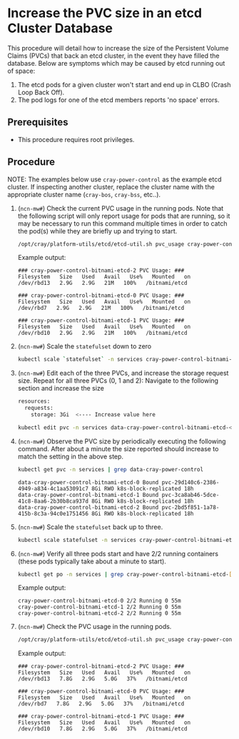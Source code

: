 # Increase the PVC size in an etcd Cluster Database

This procedure will detail how to increase the size of the Persistent Volume Claims (PVCs) that back an etcd cluster, in the event they have filled the database. Below are symptoms which may be caused by etcd running out of space:

1. The etcd pods for a given cluster won't start and end up in CLBO (Crash Loop Back Off).
1. The pod logs for one of the etcd members reports 'no space' errors.  

## Prerequisites

- This procedure requires root privileges.

## Procedure

NOTE: The examples below use `cray-power-control` as the example etcd cluster. If inspecting another cluster, replace the cluster name with the appropriate cluster name (`cray-bos`, `cray-bss`, etc..).

1. (`ncn-mw#`) Check the current PVC usage in the running pods. Note that the following script will only report usage for pods that are running,
so it may be necessary to run this command multiple times in order to catch the pod(s) while they are briefly up and trying to start.

    ```bash
    /opt/cray/platform-utils/etcd/etcd-util.sh pvc_usage cray-power-control
    ```

    Example output:

    ```text
    ### cray-power-control-bitnami-etcd-2 PVC Usage: ###
    Filesystem   Size   Used   Avail   Use%   Mounted   on
    /dev/rbd13   2.9G   2.9G   21M   100%   /bitnami/etcd

    ### cray-power-control-bitnami-etcd-0 PVC Usage: ###
    Filesystem   Size   Used   Avail   Use%   Mounted   on
    /dev/rbd7   2.9G   2.9G   21M   100%   /bitnami/etcd

    ### cray-power-control-bitnami-etcd-1 PVC Usage: ###
    Filesystem   Size   Used   Avail   Use%   Mounted   on
    /dev/rbd10   2.9G   2.9G   21M   100%   /bitnami/etcd
    ```

1. (`ncn-mw#`) Scale the `statefulset` down to zero

    ```bash
    kubectl scale `statefulset` -n services cray-power-control-bitnami-etcd --replicas=0
    ```

1. (`ncn-mw#`) Edit each of the three PVCs, and increase the storage request size. Repeat for all three PVCs (0, 1 and 2):
    Navigate to the following section and increase the size

    ```bash
    resources:
      requests:
        storage: 3Gi  <---- Increase value here
    ```

    ```bash
    kubectl edit pvc -n services data-cray-power-control-bitnami-etcd-<n>
    ```

1. (`ncn-mw#`) Observe the PVC size by periodically executing the following command. After about a minute the size reported should increase to match the setting in the above step.

    ```bash
    kubectl get pvc -n services | grep data-cray-power-control
    ```

    ```text
    data-cray-power-control-bitnami-etcd-0 Bound pvc-29d140c6-2386-4949-a834-4c1aa53091c7 8Gi RWO k8s-block-replicated 18h
    data-cray-power-control-bitnami-etcd-1 Bound pvc-3ca8ab46-5dce-41c8-8aa6-2b30b8ca937d 8Gi RWO k8s-block-replicated 18h
    data-cray-power-control-bitnami-etcd-2 Bound pvc-2bd5f851-1a78-415b-8c3a-94c0e1751456 8Gi RWO k8s-block-replicated 18h
    ```

1. (`ncn-mw#`) Scale the `statefulset` back up to three.

    ```bash
    kubectl scale statefulset -n services cray-power-control-bitnami-etcd --replicas=3
    ```

1. (`ncn-mw#`) Verify all three pods start and have 2/2 running containers (these pods typically take about a minute to start).

    ```bash
    kubectl get po -n services | grep cray-power-control-bitnami-etcd-[0-3]
    ```

    Example output:

    ```text
    cray-power-control-bitnami-etcd-0 2/2 Running 0 55m
    cray-power-control-bitnami-etcd-1 2/2 Running 0 55m
    cray-power-control-bitnami-etcd-2 2/2 Running 0 55m
    ```

1. (`ncn-mw#`) Check the PVC usage in the running pods.

    ```bash
    /opt/cray/platform-utils/etcd/etcd-util.sh pvc_usage cray-power-control
    ```

    Example output:

    ```text
    ### cray-power-control-bitnami-etcd-2 PVC Usage: ###
    Filesystem   Size   Used   Avail   Use%   Mounted   on
    /dev/rbd13   7.8G   2.9G   5.0G   37%   /bitnami/etcd

    ### cray-power-control-bitnami-etcd-0 PVC Usage: ###
    Filesystem   Size   Used   Avail   Use%   Mounted   on
    /dev/rbd7   7.8G   2.9G   5.0G   37%   /bitnami/etcd

    ### cray-power-control-bitnami-etcd-1 PVC Usage: ###
    Filesystem   Size   Used   Avail   Use%   Mounted   on
    /dev/rbd10   7.8G   2.9G   5.0G   37%   /bitnami/etcd
    ```
